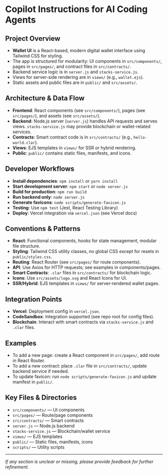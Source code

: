 # Copilot Instructions for AI Coding Agents

## Project Overview
- **Wallet UI** is a React-based, modern digital wallet interface using Tailwind CSS for styling.
- The app is structured for modularity: UI components in `src/components/`, pages in `src/pages/`, and contract files in `src/contracts/`.
- Backend service logic is in `server.js` and `stacks-service.js`.
- Views for server-side rendering are in `views/` (e.g., `wallet.ejs`).
- Static assets and public files are in `public/` and `src/assets/`.

## Architecture & Data Flow
- **Frontend**: React components (see `src/components/`), pages (see `src/pages/`), and assets (see `src/assets/`).
- **Backend**: Node.js server (`server.js`) handles API requests and serves views. `stacks-service.js` may provide blockchain or wallet-related services.
- **Contracts**: Smart contract code is in `src/contracts/` (e.g., `hello-world.clar`).
- **Views**: EJS templates in `views/` for SSR or hybrid rendering.
- **Public**: `public/` contains static files, manifests, and icons.

## Developer Workflows
- **Install dependencies**: `npm install` or `yarn install`
- **Start development server**: `npm start` or `node server.js`
- **Build for production**: `npm run build`
- **Run backend only**: `node server.js`
- **Generate favicons**: `node scripts/generate-favicon.js`
- **Testing**: Use `npm test` (Jest, React Testing Library)
- **Deploy**: Vercel integration via `vercel.json` (see Vercel docs)

## Conventions & Patterns
- **React**: Functional components, hooks for state management, modular file structure.
- **Styling**: Tailwind CSS utility classes, no global CSS except for resets in `public/styles.css`.
- **Routing**: React Router (see `src/pages/` for route components).
- **API**: Use Axios for HTTP requests; see examples in components/pages.
- **Smart Contracts**: `.clar` files in `src/contracts/` for blockchain logic.
- **Icons**: Use `src/assets/logo.svg` and React Icons for UI.
- **SSR/Hybrid**: EJS templates in `views/` for server-rendered wallet pages.

## Integration Points
- **Vercel**: Deployment config in `vercel.json`.
- **CodeSandbox**: Integration supported (see repo root for config files).
- **Blockchain**: Interact with smart contracts via `stacks-service.js` and `.clar` files.

## Examples
- To add a new page: create a React component in `src/pages/`, add route in React Router.
- To add a new contract: place `.clar` file in `src/contracts/`, update backend service if needed.
- To update favicon: run `node scripts/generate-favicon.js` and update manifest in `public/`.

## Key Files & Directories
- `src/components/` — UI components
- `src/pages/` — Route/page components
- `src/contracts/` — Smart contracts
- `server.js` — Node.js backend
- `stacks-service.js` — Blockchain/wallet service
- `views/` — EJS templates
- `public/` — Static files, manifests, icons
- `scripts/` — Utility scripts

---
_If any section is unclear or missing, please provide feedback for further refinement._
